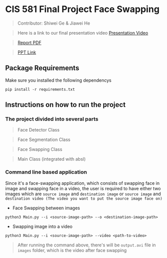 # CIS 581 Final Project Face Swapping



> Contributor: Shiwei Ge & Jiawei He

> Here is a link to our final presentation video [Presentation Video](https://drive.google.com/file/d/1mIwyoQ0Jw0kGeevDIudSKS6MQDG9W6VN/view?usp=share_link)

> [Report PDF](FaceSwapping_mid.pdf)

> [PPT Link](Final-Demo.pptx)

## Package Requirements

Make sure you installed the following dependencys

```
pip install -r requirements.txt
```
## Instructions on how to run the project

### The project divided into several parts

> Face Detector Class

> Face Segmentation Class

> Face Swapping Class

> Main Class (integrated with absl) 


### Command line based application

Since it's a face-swapping application, which consists of swapping face in image and swapping face in a video, the user is required to have either two images which are `source image` and `destination image` or `source image` and `destination video (The video you want to put the source image face on)`

- Face Swapping between images

```
python3 Main.py --i <source-image-path> --o <destination-image-path>
```
- Swapping image into a video
```
python3 Main.py --i <source-image-path> --video <path-to-video>
```
> After running the command above, there's will be `output.avi` file in `images` folder, which is the video after face swapping



